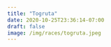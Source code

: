 ```yaml
---
title: "Togruta"
date: 2020-10-25T23:36:14-07:00
draft: false
image: /img/races/togruta.jpeg
---
```


